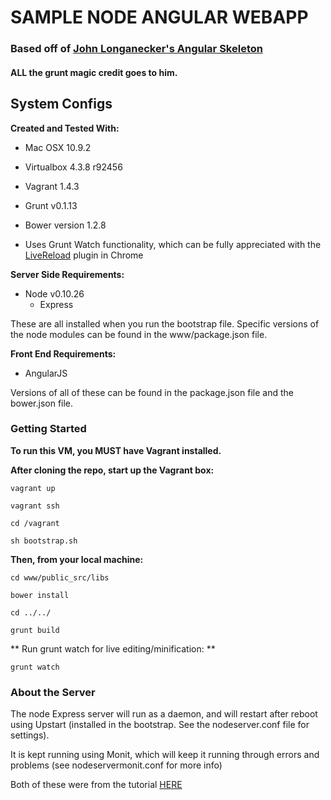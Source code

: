 # SAMPLE NODE ANGULAR WEBAPP #

### Based off of [John Longanecker's Angular Skeleton](https://github.com/jlongnbt/angular-skeleton "jlongnbt repo") ###
#### ALL the grunt magic credit goes to him. ####

## System Configs ##

**Created and Tested With:**

* Mac OSX 10.9.2
* Virtualbox 4.3.8 r92456
* Vagrant 1.4.3
* Grunt v0.1.13
* Bower version 1.2.8

* Uses Grunt Watch functionality, which can be fully appreciated with the [LiveReload](https://chrome.google.com/webstore/detail/livereload/jnihajbhpnppcggbcgedagnkighmdlei/details) plugin in Chrome

**Server Side Requirements:**

* Node v0.10.26
	* Express

These are all installed when you run the bootstrap file. Specific versions of the node modules can be found in the www/package.json file.

**Front End Requirements:**
* AngularJS

Versions of all of these can be found in the package.json file and the bower.json file.

### Getting Started ###

**To run this VM, you MUST have Vagrant installed.**

**After cloning the repo, start up the Vagrant box:**

`vagrant up`

`vagrant ssh`

`cd /vagrant`

`sh bootstrap.sh`

**Then, from your local machine:**

`cd www/public_src/libs`

`bower install`

`cd ../../`

`grunt build`
	
** Run grunt watch for live editing/minification: **

`grunt watch`

### About the Server ###

The node Express server will run as a daemon, and will restart after reboot using Upstart (installed in the bootstrap. See the nodeserver.conf file for settings).

It is kept running using Monit, which will keep it running through errors and problems (see nodeservermonit.conf for more info)

Both of these were from the tutorial [HERE](http://howtonode.org/deploying-node-upstart-monit)
